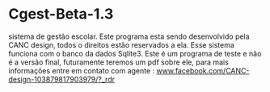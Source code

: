 # Cgest-Beta-1.3
 sistema de gestão escolar.
 Este programa esta sendo desenvolvido pela CANC design, 
 todos o direitos estão reservados a ela.
 Esse sistema funciona com o banco da dados Sqlite3.
 Este é um programa de teste e não é a versão final,
 futuramente teremos um pdf sobre ele,
 para mais informações entre em contato com agente :
 www.facebook.com/CANC-design-103879817903979/?_rdr
